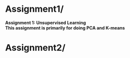 # Assignment1/  
**Assignment 1: Unsupervised Learning**  
**This assignment is primarily for doing PCA and K-means**  

# Assignment2/
